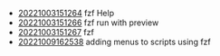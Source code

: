 - [20221003151264](/zet/20221003151264/README.md) fzf Help
- [20221003151266](/zet/20221003151266/README.md) fzf run with preview
- [20221003151267](/zet/20221003151267/README.md) fzf
- [20221009162538](/zet/20221009162538/README.md) adding menus to scripts using fzf
